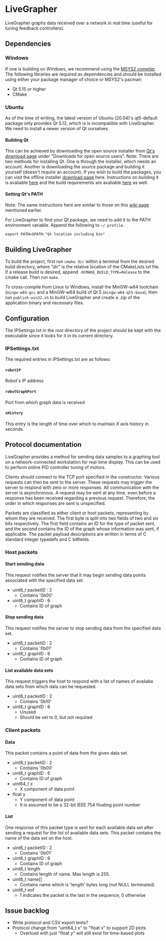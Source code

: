 # LiveGrapher

LiveGrapher graphs data received over a network in real time (useful for tuning feedback controllers).

## Dependencies

### Windows

If one is building on Windows, we recommend using the [MSYS2 compiler](https://msys2.github.io/). The following libraries are required as dependencies and should be installed using either your package manager of choice or MSYS2's pacman:

* Qt 5.15 or higher
* CMake

### Ubuntu

As of the time of writing, the latest version of Ubuntu (20.04)'s qt5-default package only provides Qt 5.12, which is is incompatible with LiveGrapher. We need to install a newer version of Qt ourselves.

#### Building Qt

This can be achieved by downloading the open source installer from [Qt's download page](https://www.qt.io/download) under "Downloads for open source users". Note: There are two methods for installing Qt. One is through the installer, which needs an account. Another is downloading the source package and building it yourself (doesn't require an account). If you wish to build the packages, you can visit the offline installer [download page](https://www.qt.io/offline-installers) here. Instructions on building it is avaliable [here](https://doc.qt.io/qt-5/linux-building.html) and the build requirements are avaliable [here](https://doc.qt.io/qt-5/linux-requirements.html) as well.

#### Setting Qt's PATH

Note: The same instructions here are similar to those on this [wiki page](https://doc.qt.io/qt-5/linux-building.html) mentioned earlier.

For LiveGrapher to find your Qt package, we need to add it to the PATH environment variable. Append the following to `~/.profile`.

```
export PATH=$PATH:"Qt location including bin"
```

## Building LiveGrapher

To build the project, first run `cmake dir` within a terminal from the desired build directory, where "dir" is the relative location of the CMakeLists.txt file. If a release build is desired, append `-DCMAKE_BUILD_TYPE=Release` to the cmake call. Then run `make`.

To cross-compile from Linux to Windows, install the MinGW-w64 toolchain (`mingw-w64-gcc` and a MinGW-w64 build of Qt 5 (`mingw-w64-qt5-base`), then run `publish-win32.sh` to build LiveGrapher and create a .zip of the application binary and necessary files.

## Configuration

The IPSettings.txt in the root directory of the project should be kept with the executable since it looks for it in its current directory.

### IPSettings.txt

The required entries in IPSettings.txt are as follows:

#### `robotIP`

Robot's IP address

#### `robotGraphPort`

Port from which graph data is received

#### `xHistory`

This entry is the length of time over which to maintain X axis history in seconds.

## Protocol documentation

LiveGrapher provides a method for sending data samples to a graphing tool on a network-connected workstation for real-time display. This can be used to perform online PID controller tuning of motors.

Clients should connect to the TCP port specified in the constructor. Various requests can then be sent to the server. These requests may trigger the server to respond with zero or more responses. All communication with the server is asynchronous. A request may be sent at any time, even before a response has been received regarding a previous request. Therefore, the order in which responses are sent is unspecified.

Packets are classified as either client or host packets, representing by whom they are received. The first byte is split into two fields of two and six bits respectively. The first field contains an ID for the type of packet sent, and the second contains the ID of the graph whose information was sent, if applicable. The packet payload descriptions are written in terms of C standard integer typedefs and C bitfields.

### Host packets

#### Start sending data

This request notifies the server that it may begin sending data points associated with the specified data set.

* uint8_t packetID : 2
  * Contains '0b00'
* uint8_t graphID : 6
  * Contains ID of graph

#### Stop sending data

This request notifies the server to stop sending data from the specified data set.

* uint8_t packetID : 2
  * Contains '0b01'
* uint8_t graphID : 6
  * Contains ID of graph

#### List available data sets

This request triggers the host to respond with a list of names of availabe data sets from which data can be requested.

* uint8_t packetID : 2
  * Contains '0b10'
* uint8_t graphID : 6
  * Unused
  * Should be set to 0, but not required

### Client packets

#### Data

This packet contains a point of data from the given data set.

* uint8_t packetID : 2
  * Contains '0b00'
* uint8_t graphID : 6
  * Contains ID of graph
* uint64_t x
  * X component of data point
* float y
  * Y component of data point
  * It is assumed to be a 32-bit IEEE 754 floating point number

#### List

One response of this packet type is sent for each available data set after sending a request for the list of available data sets. This packet contains the name of the data set on the host.

* uint8_t packetID : 2
  * Contains '0b01'
* uint8_t graphID : 6
  * Contains ID of graph
* uint8_t length
  * Contains length of name. Max length is 255.
* uint8_t name[]
  * Contains name which is 'length' bytes long (not NULL terminated)
* uint8_t eof
  * 1 indicates the packet is the last in the sequence; 0 otherwise

## Issue backlog

* Write protocol and CSV export tests?
* Protocol change from "uint64_t x" to "float x" to support 2D plots
  * Overload with just "float y" will still exist for time-based plots
